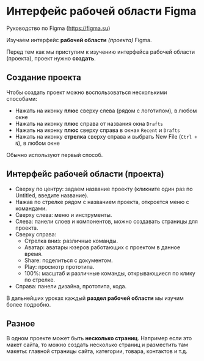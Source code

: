 # Интерфейс рабочей области Figma
Руководство по Figma (https://figma.su)

Изучаем интерфейс **рабочей области** *(проекта)* Figma.

Перед тем как мы приступим к изучению интерфейса рабочей области (проекта), проект нужно **создать**.

## Создание проекта
Чтобы создать проект можно воспользоваться несколькими способами:

* Нажать на иконку **плюс** сверху слева (рядом с логотипом), в любом окне
* Нажать на иконку **плюс** справа от названия окна `Drafts`
* Нажать на иконку **плюс** сверху справа в окнах `Recent` и `Drafts`
* Нажать на иконку **стрелка** сверху справа и выбрать New File (`Ctrl + N`), в любом окне

Обычно используют первый способ.

## Интерфейс рабочей области (проекта)
* Сверху по центру: задаем название проекту (кликните один раз по Untitled, введите название).
* Нажав по стрелке рядом с названием проекта, откроется меню с командами.
* Сверху слева: меню и инструменты.
* Слева: панели слоев и компонентов, можно создавать страницы для проекта.
* Сверху справа:
    * Стрелка вниз: различные команды.
    * Аватар: аватары юзеров работающих с проектом в данное время.
    * Share: поделиться с документом.
    * Play: просмотр прототипа.
    * 100%: масштаб и различные команды, открывающиеся по клику по стрелке.
* Справа: панели дизайна, прототипа, кода.

В дальнейших уроках каждый **раздел рабочей области** мы изучим более подробно.

## Разное
В одном проекте может быть **несколько страниц**. Например если это макет сайта, то можно создать несколько страниц и разместить там макеты:  главной страницы сайта, категории, товара, контактов и т.д.